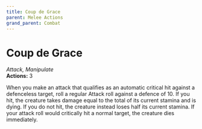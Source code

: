```yaml
---
title: Coup de Grace
parent: Melee Actions
grand_parent: Combat
---
```


# Coup de Grace
*Attack, Manipulate*<br>
**Actions:** 3

When you make an attack that qualifies as an automatic critical hit against a defenceless target, roll a regular Attack roll against a defence of 10. If you hit, the creature takes damage equal to the total of its current stamina and is dying. If you do not hit, the creature instead loses half its current stamina. If your attack roll would critically hit a normal target, the creature dies immediately.
